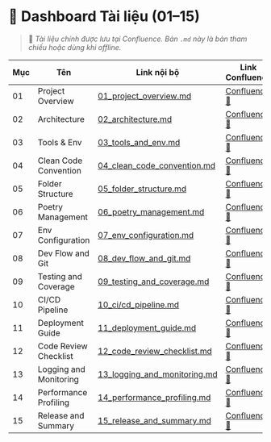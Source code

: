# 📘 Dashboard Tài liệu (01–15)

> 📌 *Tài liệu chính được lưu tại Confluence. Bản `.md` này là bản tham chiếu hoặc dùng khi offline.*

| Mục | Tên | Link nội bộ | Link Confluence |
|-----|-----|--------------|------------------|
| 01 | Project Overview | [01_project_overview.md](01_project_overview.md) | [Confluence 🔗](https://confluence.local/path/01) |
| 02 | Architecture | [02_architecture.md](02_architecture.md) | [Confluence 🔗](https://confluence.local/path/02) |
| 03 | Tools & Env | [03_tools_and_env.md](03_tools_and_env.md) | [Confluence 🔗](https://confluence.local/path/03) |
| 04 | Clean Code Convention | [04_clean_code_convention.md](04_clean_code_convention.md) | [Confluence 🔗](https://confluence.local/path/04) |
| 05 | Folder Structure | [05_folder_structure.md](05_folder_structure.md) | [Confluence 🔗](https://confluence.local/path/05) |
| 06 | Poetry Management | [06_poetry_management.md](06_poetry_management.md) | [Confluence 🔗](https://confluence.local/path/06) |
| 07 | Env Configuration | [07_env_configuration.md](07_env_configuration.md) | [Confluence 🔗](https://confluence.local/path/07) |
| 08 | Dev Flow and Git | [08_dev_flow_and_git.md](08_dev_flow_and_git.md) | [Confluence 🔗](https://confluence.local/path/08) |
| 09 | Testing and Coverage | [09_testing_and_coverage.md](09_testing_and_coverage.md) | [Confluence 🔗](https://confluence.local/path/09) |
| 10 | CI/CD Pipeline | [10_ci/cd_pipeline.md](10_ci/cd_pipeline.md) | [Confluence 🔗](https://confluence.local/path/10) |
| 11 | Deployment Guide | [11_deployment_guide.md](11_deployment_guide.md) | [Confluence 🔗](https://confluence.local/path/11) |
| 12 | Code Review Checklist | [12_code_review_checklist.md](12_code_review_checklist.md) | [Confluence 🔗](https://confluence.local/path/12) |
| 13 | Logging and Monitoring | [13_logging_and_monitoring.md](13_logging_and_monitoring.md) | [Confluence 🔗](https://confluence.local/path/13) |
| 14 | Performance Profiling | [14_performance_profiling.md](14_performance_profiling.md) | [Confluence 🔗](https://confluence.local/path/14) |
| 15 | Release and Summary | [15_release_and_summary.md](15_release_and_summary.md) | [Confluence 🔗](https://confluence.local/path/15) |